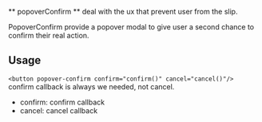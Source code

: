 ** popoverConfirm ** deal with the ux that prevent user from the slip.

PopoverConfirm provide a popover modal to give user a second chance to confirm their real action.

## Usage
`<button popover-confirm confirm="confirm()" cancel="cancel()"/>`
confirm callback is always we needed, not cancel.

* confirm: confirm callback
* cancel: cancel callback
